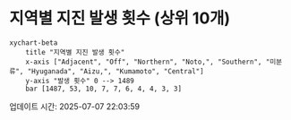 # 지역별 지진 발생 횟수 (상위 10개)

```mermaid
xychart-beta
    title "지역별 지진 발생 횟수"
    x-axis ["Adjacent", "Off", "Northern", "Noto,", "Southern", "미분류", "Hyuganada", "Aizu,", "Kumamoto", "Central"]
    y-axis "발생 횟수" 0 --> 1489
    bar [1487, 53, 10, 7, 7, 6, 4, 4, 3, 3]
```

업데이트 시간: 2025-07-07 22:03:59
